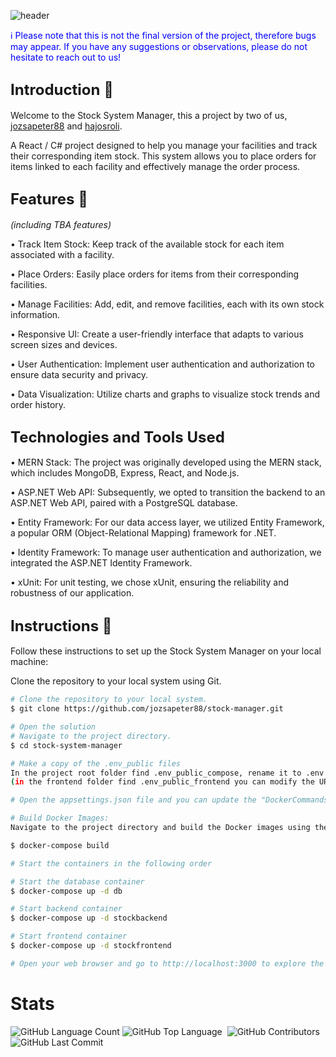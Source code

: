 ![header](https://github.com/jozsapeter88/stock-manager/assets/113460628/f7f63c31-10bd-43fc-81a7-736467bb36ba)

<span style="color: blue">ℹ️ Please note that this is not the final version of the project, therefore bugs may appear. If you have any suggestions or observations, please do not hesitate to reach out to us!</span> 

## <span style="font-size: 24px"><b>Introduction 👋</b></span>
Welcome to the Stock System Manager, this a project by two of us, [jozsapeter88](https://github.com/jozsapeter88) and [hajosroli](https://github.com/hajosroli). 

A React / C# project designed to help you manage your facilities and track their corresponding item stock. This system allows you to place orders for items linked to each facility and effectively manage the order process.

## <span style="font-size: 24px"><b>Features 🚀</b></span>
<i>(including TBA features)</i>

• Track Item Stock: Keep track of the available stock for each item associated with a facility.

• Place Orders: Easily place orders for items from their corresponding facilities.

• Manage Facilities: Add, edit, and remove facilities, each with its own stock information.

• Responsive UI: Create a user-friendly interface that adapts to various screen sizes and devices.

• User Authentication: Implement user authentication and authorization to ensure data security and privacy.

• Data Visualization: Utilize charts and graphs to visualize stock trends and order history.

## <span style="font-size: 24px"><b>Technologies and Tools Used</b></span>

• MERN Stack: The project was originally developed using the MERN stack, which includes MongoDB, Express, React, and Node.js.

• ASP.NET Web API: Subsequently, we opted to transition the backend to an ASP.NET Web API, paired with a PostgreSQL database.

• Entity Framework: For our data access layer, we utilized Entity Framework, a popular ORM (Object-Relational Mapping) framework for .NET.

• Identity Framework: To manage user authentication and authorization, we integrated the ASP.NET Identity Framework.

• xUnit: For unit testing, we chose xUnit, ensuring the reliability and robustness of our application.

## <span style="font-size: 24px"><b>Instructions 🔧</b></span>
Follow these instructions to set up the Stock System Manager on your local machine:

Clone the repository to your local system using Git.
```bash
# Clone the repository to your local system.
$ git clone https://github.com/jozsapeter88/stock-manager.git

# Open the solution
# Navigate to the project directory.
$ cd stock-system-manager

# Make a copy of the .env_public files
In the project root folder find .env_public_compose, rename it to .env and add your strong password,
(in the frontend folder find .env_public_frontend you can modify the URL as well if you want)

# Open the appsettings.json file and you can update the "DockerCommandsConnectionString" value with your database connection string.

# Build Docker Images:
Navigate to the project directory and build the Docker images using the following command:

$ docker-compose build

# Start the containers in the following order

# Start the database container
$ docker-compose up -d db

# Start backend container
$ docker-compose up -d stockbackend

# Start frontend container
$ docker-compose up -d stockfrontend

# Open your web browser and go to http://localhost:3000 to explore the Stock System Manager.
```
# Stats
<img alt="GitHub Language Count" src="https://img.shields.io/github/languages/count/jozsapeter88/stock-manager" /> <img alt="GitHub Top Language" src="https://img.shields.io/github/languages/top/jozsapeter88/stock-manager" /> <img alt="" src="https://img.shields.io/github/repo-size/jozsapeter88/stock-manager" /> <img alt="GitHub Contributors" src="https://img.shields.io/github/contributors/jozsapeter88/stock-manager" /> <img alt="GitHub Last Commit" src="https://img.shields.io/github/last-commit/jozsapeter88/stock-manager" />
